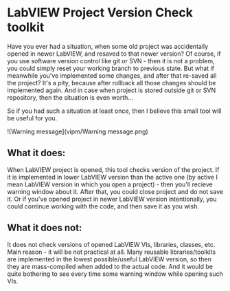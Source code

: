 # LabVIEW Project Version Check toolkit

Have you ever had a situation, when some old project was accidentally opened in newer LabVIEW, and resaved to that newer version?
Of course, if you use software version control like git or SVN - then it is not a problem, you could simply reset your working branch to previous state. But what if meanwhile you've implemented some changes, and after that re-saved all the project? It's a pity, because after rollback all those changes should be implemented again. And in case when project is stored outside git or SVN repository, then the situation is even worth...

So if you had such a situation at least once, then I believe this small tool will be useful for you.

![Warning message](vipm/Warning message.png)

## What it does:

When LabVIEW project is opened, this tool checks version of the project. If it is implemented in lower LabVIEW version than the active one (by active I mean LabVIEW version in which you open a project) - then you'll recieve warning window about it. After that, you could close project and do not save it. Or if you've opened project in newer LabVIEW version intentionally, you could continue working with the code, and then save it as you wish.

## What it does not:

It does not check versions of opened LabVIEW VIs, libraries, classes, etc. Main reason - it will be not practical at all. Many reusable libraries/toolkits are implemented in the lowest possible/useful LabVIEW version, so then they are mass-compiled when added to the actual code. And it would be quite bothering to see every time some warning window while opening such VIs.

